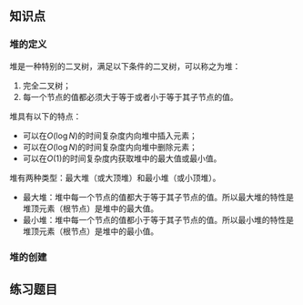 ## 知识点

### 堆的定义

堆是一种特别的二叉树，满足以下条件的二叉树，可以称之为堆：

1. 完全二叉树；
2. 每一个节点的值都必须大于等于或者小于等于其子节点的值。

堆具有以下的特点：
- 可以在$O(\log N)$的时间复杂度内向堆中插入元素；
- 可以在$O(\log N)$的时间复杂度内向堆中删除元素；
- 可以在$O(1)$的时间复杂度内获取堆中的最大值或最小值。

堆有两种类型：最大堆（或大顶堆）和最小堆（或小顶堆）。
- 最大堆：堆中每一个节点的值都大于等于其子节点的值。所以最大堆的特性是堆顶元素（根节点）是堆中的最大值。
- 最小堆：堆中每一个节点的值都小于等于其子节点的值。所以最小堆的特性是堆顶元素（根节点）是堆中的最小值。

### 堆的创建



## 练习题目

